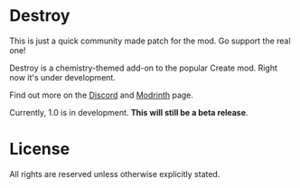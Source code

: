 # Destroy

This is just a quick community made patch for the mod. Go support the real one!

Destroy is a chemistry-themed add-on to the popular Create mod. Right now it's under development.

Find out more on the [Discord](https://discord.gg/6EBJ3AzbHu) and [Modrinth](https://modrinth.com/mod/destroy/) page.

Currently, 1.0 is in development. **This will still be a beta release**.

# License

All rights are reserved unless otherwise explicitly stated.



